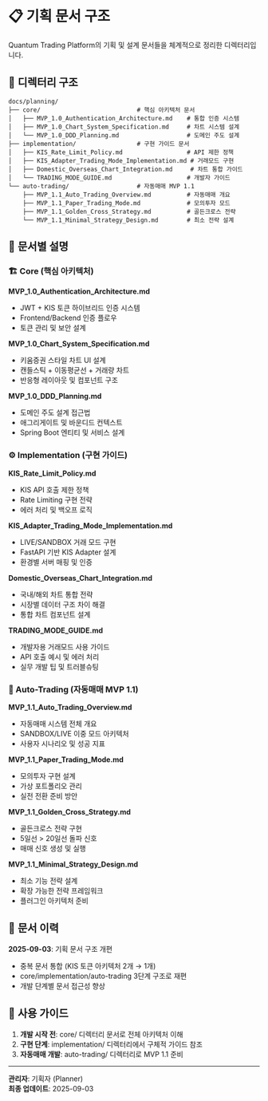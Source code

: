 # 📋 기획 문서 구조

Quantum Trading Platform의 기획 및 설계 문서들을 체계적으로 정리한 디렉터리입니다.

## 📁 디렉터리 구조

```
docs/planning/
├── core/                           # 핵심 아키텍처 문서
│   ├── MVP_1.0_Authentication_Architecture.md    # 통합 인증 시스템
│   ├── MVP_1.0_Chart_System_Specification.md     # 차트 시스템 설계
│   └── MVP_1.0_DDD_Planning.md                   # 도메인 주도 설계
├── implementation/                 # 구현 가이드 문서
│   ├── KIS_Rate_Limit_Policy.md                  # API 제한 정책
│   ├── KIS_Adapter_Trading_Mode_Implementation.md # 거래모드 구현
│   ├── Domestic_Overseas_Chart_Integration.md     # 차트 통합 가이드
│   └── TRADING_MODE_GUIDE.md                     # 개발자 가이드
└── auto-trading/                   # 자동매매 MVP 1.1
    ├── MVP_1.1_Auto_Trading_Overview.md          # 자동매매 개요
    ├── MVP_1.1_Paper_Trading_Mode.md             # 모의투자 모드
    ├── MVP_1.1_Golden_Cross_Strategy.md          # 골든크로스 전략
    └── MVP_1.1_Minimal_Strategy_Design.md        # 최소 전략 설계
```

## 📖 문서별 설명

### 🏗️ Core (핵심 아키텍처)

**MVP_1.0_Authentication_Architecture.md**
- JWT + KIS 토큰 하이브리드 인증 시스템
- Frontend/Backend 인증 플로우
- 토큰 관리 및 보안 설계

**MVP_1.0_Chart_System_Specification.md**  
- 키움증권 스타일 차트 UI 설계
- 캔들스틱 + 이동평균선 + 거래량 차트
- 반응형 레이아웃 및 컴포넌트 구조

**MVP_1.0_DDD_Planning.md**
- 도메인 주도 설계 접근법
- 애그리게이트 및 바운디드 컨텍스트
- Spring Boot 엔티티 및 서비스 설계

### ⚙️ Implementation (구현 가이드)

**KIS_Rate_Limit_Policy.md**
- KIS API 호출 제한 정책
- Rate Limiting 구현 전략
- 에러 처리 및 백오프 로직

**KIS_Adapter_Trading_Mode_Implementation.md**
- LIVE/SANDBOX 거래 모드 구현
- FastAPI 기반 KIS Adapter 설계
- 환경별 서버 매핑 및 인증

**Domestic_Overseas_Chart_Integration.md**
- 국내/해외 차트 통합 전략
- 시장별 데이터 구조 차이 해결
- 통합 차트 컴포넌트 설계

**TRADING_MODE_GUIDE.md**
- 개발자용 거래모드 사용 가이드
- API 호출 예시 및 에러 처리
- 실무 개발 팁 및 트러블슈팅

### 🤖 Auto-Trading (자동매매 MVP 1.1)

**MVP_1.1_Auto_Trading_Overview.md**
- 자동매매 시스템 전체 개요
- SANDBOX/LIVE 이중 모드 아키텍처
- 사용자 시나리오 및 성공 지표

**MVP_1.1_Paper_Trading_Mode.md**
- 모의투자 구현 설계
- 가상 포트폴리오 관리
- 실전 전환 준비 방안

**MVP_1.1_Golden_Cross_Strategy.md**
- 골든크로스 전략 구현
- 5일선 > 20일선 돌파 신호
- 매매 신호 생성 및 실행

**MVP_1.1_Minimal_Strategy_Design.md**
- 최소 기능 전략 설계
- 확장 가능한 전략 프레임워크
- 플러그인 아키텍처 준비

## 🔄 문서 이력

**2025-09-03**: 기획 문서 구조 개편
- 중복 문서 통합 (KIS 토큰 아키텍처 2개 → 1개)
- core/implementation/auto-trading 3단계 구조로 재편
- 개발 단계별 문서 접근성 향상

## 📌 사용 가이드

1. **개발 시작 전**: core/ 디렉터리 문서로 전체 아키텍처 이해
2. **구현 단계**: implementation/ 디렉터리에서 구체적 가이드 참조
3. **자동매매 개발**: auto-trading/ 디렉터리로 MVP 1.1 준비

---

**관리자**: 기획자 (Planner)  
**최종 업데이트**: 2025-09-03